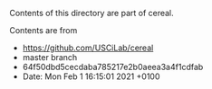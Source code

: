 Contents of this directory are part of cereal.

Contents are from
* https://github.com/USCiLab/cereal
* master branch
* 64f50dbd5cecdaba785217e2b0aeea3a4f1cdfab
* Date:   Mon Feb 1 16:15:01 2021 +0100
